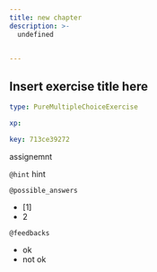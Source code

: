 ```yaml
---
title: new chapter
description: >-
  undefined


---
```

## Insert exercise title here

```yaml
type: PureMultipleChoiceExercise

xp: 

key: 713ce39272
```

assignemnt


`@hint`
hint





`@possible_answers`
- [1]
- 2

`@feedbacks`
- ok
- not ok



